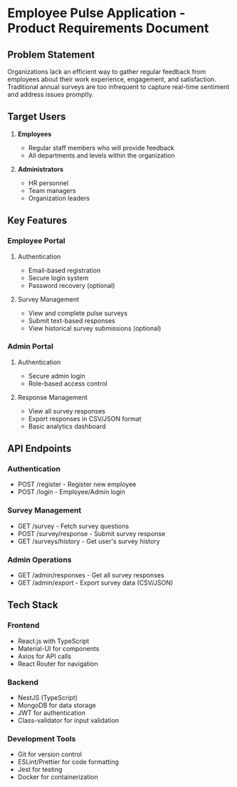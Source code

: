 # Employee Pulse Application - Product Requirements Document

## Problem Statement
Organizations lack an efficient way to gather regular feedback from employees about their work experience, engagement, and satisfaction. Traditional annual surveys are too infrequent to capture real-time sentiment and address issues promptly.

## Target Users
1. **Employees**
   - Regular staff members who will provide feedback
   - All departments and levels within the organization

2. **Administrators**
   - HR personnel
   - Team managers
   - Organization leaders

## Key Features

### Employee Portal
1. Authentication
   - Email-based registration
   - Secure login system
   - Password recovery (optional)

2. Survey Management
   - View and complete pulse surveys
   - Submit text-based responses
   - View historical survey submissions (optional)

### Admin Portal
1. Authentication
   - Secure admin login
   - Role-based access control

2. Response Management
   - View all survey responses
   - Export responses in CSV/JSON format
   - Basic analytics dashboard

## API Endpoints

### Authentication
- POST /register - Register new employee
- POST /login - Employee/Admin login

### Survey Management
- GET /survey - Fetch survey questions
- POST /survey/response - Submit survey response
- GET /surveys/history - Get user's survey history

### Admin Operations
- GET /admin/responses - Get all survey responses
- GET /admin/export - Export survey data (CSV/JSON)

## Tech Stack

### Frontend
- React.js with TypeScript
- Material-UI for components
- Axios for API calls
- React Router for navigation

### Backend
- NestJS (TypeScript)
- MongoDB for data storage
- JWT for authentication
- Class-validator for input validation

### Development Tools
- Git for version control
- ESLint/Prettier for code formatting
- Jest for testing
- Docker for containerization 